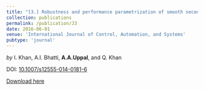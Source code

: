 ```yaml
---
title: "[3.] Robustness and performance parametrization of smooth second order sliding mode control"
collection: publications
permalink: /publication/J3
date: 2016-06-01
venue: 'International Journal of Control, Automation, and Systems'
pubtype: 'journal'
---
```

*by* I. Khan, A.I. Bhatti, **A.A.Uppal**, and Q. Khan

DOI: [10.1007/s12555-014-0181-6](http://dx.doi.org/10.1007/s12555-014-0181-6)

[Download here](https://aauppal.github.io/files/J3.pdf)
